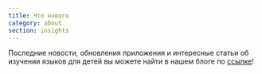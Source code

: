 ```yaml
---
title: Что нового
category: about
section: insights
---
```

Последние новости, обновления приложения и интересные статьи об изучении языков для детей вы можете найти в нашем блоге по [ссылке](https://studycat.com/blog/)!